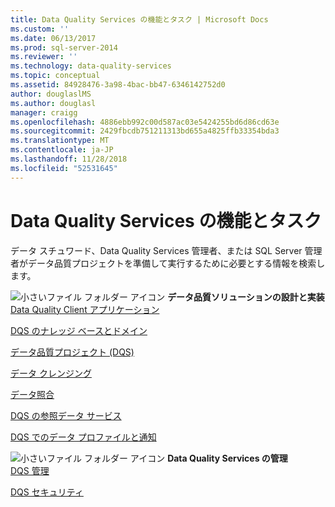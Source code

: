 ```yaml
---
title: Data Quality Services の機能とタスク | Microsoft Docs
ms.custom: ''
ms.date: 06/13/2017
ms.prod: sql-server-2014
ms.reviewer: ''
ms.technology: data-quality-services
ms.topic: conceptual
ms.assetid: 84928476-3a98-4bac-bb47-6346142752d0
author: douglaslMS
ms.author: douglasl
manager: craigg
ms.openlocfilehash: 4886ebb992c00d587ac03e5424255bd6d86cd63e
ms.sourcegitcommit: 2429fbcdb751211313bd655a4825ffb33354bda3
ms.translationtype: MT
ms.contentlocale: ja-JP
ms.lasthandoff: 11/28/2018
ms.locfileid: "52531645"
---
```

# <a name="data-quality-services-features-and-tasks"></a>Data Quality Services の機能とタスク
  データ スチュワード、Data Quality Services 管理者、または SQL Server 管理者がデータ品質プロジェクトを準備して実行するために必要とする情報を検索します。  
  
 ![小さいファイル フォルダー アイコン](../../2014/integration-services/media/filefolder-small.gif "小さいファイル フォルダー アイコン") **データ品質ソリューションの設計と実装**  
 [Data Quality Client アプリケーション](../../2014/data-quality-services/data-quality-client-application.md)  
  
 [DQS のナレッジ ベースとドメイン](../../2014/data-quality-services/dqs-knowledge-bases-and-domains.md)  
  
 [データ品質プロジェクト &#40;DQS&#41;](../../2014/data-quality-services/data-quality-projects-dqs.md)  
  
 [データ クレンジング](../../2014/data-quality-services/data-cleansing.md)  
  
 [データ照合](../../2014/data-quality-services/data-matching.md)  
  
 [DQS の参照データ サービス](../../2014/data-quality-services/reference-data-services-in-dqs.md)  
  
 [DQS でのデータ プロファイルと通知](../../2014/data-quality-services/data-profiling-and-notifications-in-dqs.md)  
  
 ![小さいファイル フォルダー アイコン](../../2014/integration-services/media/filefolder-small.gif "小さいファイル フォルダー アイコン") **Data Quality Services の管理**  
 [DQS 管理](../../2014/data-quality-services/dqs-administration.md)  
  
 [DQS セキュリティ](../../2014/data-quality-services/dqs-security.md)  
  
  

